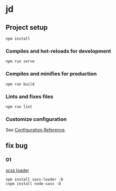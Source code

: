 # jd

## Project setup
```
npm install
```

### Compiles and hot-reloads for development
```
npm run serve
```

### Compiles and minifies for production
```
npm run build
```

### Lints and fixes files
```
npm run lint
```

### Customize configuration
See [Configuration Reference](https://cli.vuejs.org/config/).


## fix bug
### 01 
[scss loader](https://blog.csdn.net/qq_24058693/article/details/80056557)

```shell
npm install sass-loader -D
cnpm install node-sass -D
```